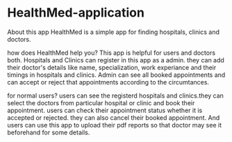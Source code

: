 # HealthMed-application
About this app 
 HealthMed is a simple app for finding hospitals, clinics and doctors.

how does HealthMed help you?
This app is helpful for users and doctors both. Hospitals and Clinics can register in this app as a admin. they can add their doctor's details like name, specialization, work experiance and their timings in hospitals and clinics.
Admin can see all booked appointments and can accept or reject that appointments according to the circumtances.

for normal users?
users can see the registerd hospitals and clinics.they can select the doctors from particular hospital or clinic and book their appointment. users can check their appointment status whether it is accepted or rejected. they can also cancel their booked appointment.
And users can use this app to upload their pdf reports so that doctor may see it beforehand for some details.

